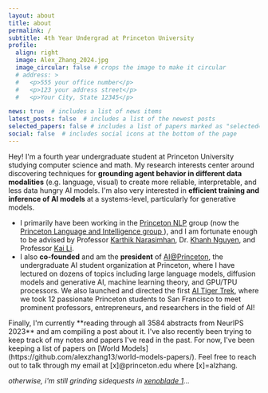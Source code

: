 ```yaml
---
layout: about
title: about
permalink: /
subtitle: 4th Year Undergrad at Princeton University
profile:
  align: right
  image: Alex_Zhang_2024.jpg
  image_circular: false # crops the image to make it circular
  # address: >
  #   <p>555 your office number</p>
  #   <p>123 your address street</p>
  #   <p>Your City, State 12345</p>

news: true  # includes a list of news items
latest_posts: false  # includes a list of the newest posts
selected_papers: false # includes a list of papers marked as "selected={true}"
social: false  # includes social icons at the bottom of the page
---
```


Hey! I'm a fourth year undergraduate student at Princeton University studying computer science and
math. My research interests center around discovering techniques for <b>grounding agent behavior in
different data modalities</b> (e.g. language, visual) to create more reliable, interpretable, and
less data hungry AI models. I'm also very interested in <b>efficient training and inference of AI models</b> at a systems-level, particularly for generative models.

<ul> <li>I primarily have been working in the <a href="http://nlp.cs.princeton.edu/">Princeton
NLP</a> group (now the <a href="https://pli.princeton.edu"> Princeton Language and Intelligence
group </a>), and I am fortunate enough to be advised by Professor <a
href="https://www.cs.princeton.edu/~karthikn/">Karthik Narasimhan</a>, Dr. <a
href="https://machineslearner.com">Khanh Nguyen</a>, and Professor <a
href="https://www.cs.princeton.edu/~li/">Kai Li</a>. </li>

<li>I also <b>co-founded</b> and am the <b>president</b> of <a
href="https://ai-house.vercel.app">AI@Princeton</a>, the undergraduate AI student organization at
Princeton, where I have lectured on dozens of topics including large language models, diffusion
models and generative AI, machine learning theory, and GPU/TPU processors. We also launched and
directed the first <a href="https://ai-house.vercel.app/Framework/aitt.html">AI Tiger Trek</a>,
where we took 12 passionate Princeton students to San Francisco to meet prominent professors,
entrepreneurs, and researchers in the field of AI! </li>

</ul>
Finally, I'm currently **reading through all 3584 abstracts from NeurIPS 2023** and am compiling a
post about it.
I've also recently been trying to keep track of my notes and papers I've read in the past. For now,
I've been keeping a list of papers on [World
Models](https://github.com/alexzhang13/world-models-papers/). Feel free to reach out to talk through
my email at [x]@princeton.edu where [x]=alzhang. 

<em>otherwise, i'm still grinding sidequests in [xenoblade
1](https://en.wikipedia.org/wiki/Xenoblade_Chronicles_(video_game))... </em>
